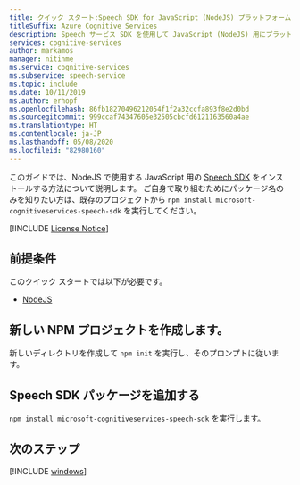 ```yaml
---
title: クイック スタート:Speech SDK for JavaScript (NodeJS) プラットフォームの設定 - Speech サービス
titleSuffix: Azure Cognitive Services
description: Speech サービス SDK を使用して JavaScript (NodeJS) 用にプラットフォームを設定するには、このガイドを使用します。
services: cognitive-services
author: markamos
manager: nitinme
ms.service: cognitive-services
ms.subservice: speech-service
ms.topic: include
ms.date: 10/11/2019
ms.author: erhopf
ms.openlocfilehash: 86fb18270496212054f1f2a32ccfa893f8e2d0bd
ms.sourcegitcommit: 999ccaf74347605e32505cbcfd6121163560a4ae
ms.translationtype: HT
ms.contentlocale: ja-JP
ms.lasthandoff: 05/08/2020
ms.locfileid: "82980160"
---
```

このガイドでは、NodeJS で使用する JavaScript 用の [Speech SDK](~/articles/cognitive-services/speech-service/speech-sdk.md) をインストールする方法について説明します。 ご自身で取り組むためにパッケージ名のみを知りたい方は、既存のプロジェクトから `npm install microsoft-cognitiveservices-speech-sdk` を実行してください。

[!INCLUDE [License Notice](~/includes/cognitive-services-speech-service-license-notice.md)]

## <a name="prerequisites"></a>前提条件

このクイック スタートでは以下が必要です。

* [NodeJS](https://nodejs.org/)

## <a name="create-a-new-npm-project"></a>新しい NPM プロジェクトを作成します。

新しいディレクトリを作成して `npm init` を実行し、そのプロンプトに従います。

## <a name="add-the-speech-sdk-package"></a>Speech SDK パッケージを追加する

`npm install microsoft-cognitiveservices-speech-sdk` を実行します。

## <a name="next-steps"></a>次のステップ

[!INCLUDE [windows](../quickstart-list.md)]